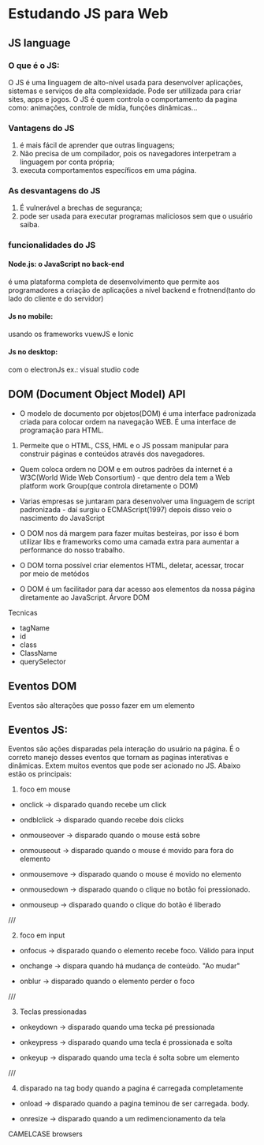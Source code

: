 # Estudando JS para Web

## JS language
### O que é o JS:
O JS é uma linguagem de alto-nível usada para desenvolver aplicações, sistemas e serviços de alta complexidade. Pode ser utillizada para criar sites, apps e jogos.
 O JS é quem controla o comportamento da pagina como: animações, controle de mídia, funções dinâmicas...

### Vantagens do JS
1. é mais fácil de aprender que outras linguagens;
2. Não precisa de um compilador, pois os navegadores interpetram a linguagem por conta própria;
1. executa comportamentos específicos em uma página.

### As desvantagens do JS
1. É vulnerável a brechas de segurança;
2. pode ser usada para executar programas maliciosos sem que o usuário saiba.

### funcionalidades do JS

#### Node.js: o JavaScript no back-end
é uma plataforma completa de desenvolvimento que permite aos programadores a criação de aplicações a nível backend e frotnend(tanto do lado do cliente e do servidor)

#### Js no mobile: 
usando os frameworks vuewJS e Ionic

#### Js no desktop:
com o electronJs  ex.: visual studio code

## DOM (Document Object Model) API 
- O modelo de documento por objetos(DOM) é uma interface padronizada criada para colocar ordem na navegação WEB. É uma interface de programação para HTML.

1. Permeite que o HTML, CSS, HML e o JS possam manipular para construir páginas e conteúdos através dos navegadores.

- Quem coloca ordem no DOM e em outros padrões da internet é a W3C(World Wide Web Consortium) - que dentro dela tem a Web platform work Group(que controla diretamente o DOM)

- Varias empresas se juntaram para desenvolver uma linguagem de script padronizada - daí surgiu o ECMAScript(1997) depois disso veio o nascimento do JavaScript

- O DOM nos dá margem para fazer muitas besteiras, por isso é bom utilizar libs e frameworks como uma camada extra para aumentar a performance do nosso trabalho.


- O DOM torna possível criar elementos HTML, deletar, acessar, trocar por meio de metódos


- O DOM é um facilitador para dar acesso aos elementos da nossa página diretamente ao JavaScript. Árvore DOM

Tecnicas
- tagName
- id
- class 
- ClassName
- querySelector



## Eventos DOM
Eventos são alterações que posso fazer em um elemento


## Eventos JS:
Eventos são ações disparadas pela interação do usuário na página. É o correto manejo desses eventos que tornam as paginas interativas e dinâmicas.
Extem muitos eventos que pode ser acionado no JS. Abaixo estão os principais:  

1. foco em mouse
- onclick -> disparado quando recebe um click

- ondblclick -> disparado quando recebe dois clicks

- onmouseover -> disparado quando o mouse está sobre

- onmouseout -> disparado quando o mouse é movido para fora do elemento 

- onmousemove -> disparado quando o mouse é movido no elemento 

- onmousedown -> disparado quando o clique no botão foi pressionado.

- onmouseup -> disparado quando o clique do botão é liberado

///

2. foco em input
- onfocus -> disparado quando o elemento recebe foco. Válido para input

- onchange -> dispara quando há mudança de conteúdo. "Ao mudar"

- onblur -> disparado quando o elemento perder o foco

///

3. Teclas pressionadas
- onkeydown -> disparado quando uma tecka pé pressionada

- onkeypress -> disparado quando uma tecla é prossionada e solta

- onkeyup -> disparado quando uma tecla é solta sobre um elemento


///

4. disparado na tag body quando a pagina é carregada completamente

- onload -> disparado quando a pagina teminou de ser carregada. body.

- onresize -> disparado quando a um redimencionamento da tela

CAMELCASE
browsers